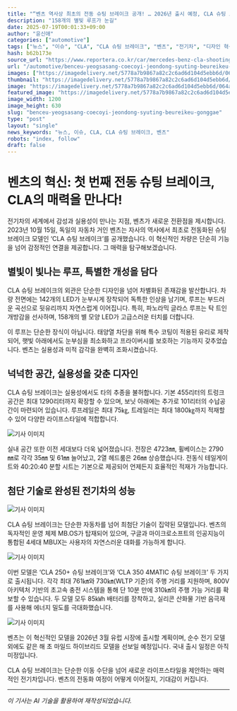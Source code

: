 ```yaml
---
title: "“벤츠 역사상 최초의 전동 슈팅 브레이크 공개! … 2026년 출시 예정, CLA 슈팅 브레이크의 매력은?”"
description: "158개의 별빛 루프가 눈길"
date: 2025-07-19T00:01:33+09:00
author: "윤신애"
categories: ["automotive"]
tags: ["뉴스", "이슈", "CLA", "CLA 슈팅 브레이크", "벤츠", "전기차", "디자인 혁신"]
hash: b62b173e
source_url: "https://www.reportera.co.kr/car/mercedes-benz-cla-shooting-brake/"
url: "/automotive/benceu-yeogsasang-coecoyi-jeondong-syuting-beureikeu-gonggae/"
images: ["https://imagedelivery.net/5778a7b9867a82c2c6ad6d104d5ebb6d/064a0c11-cde0-4085-47d4-fb63c4fd0700/public"]
thumbnail: "https://imagedelivery.net/5778a7b9867a82c2c6ad6d104d5ebb6d/064a0c11-cde0-4085-47d4-fb63c4fd0700/public"
image: "https://imagedelivery.net/5778a7b9867a82c2c6ad6d104d5ebb6d/064a0c11-cde0-4085-47d4-fb63c4fd0700/public"
featured_image: "https://imagedelivery.net/5778a7b9867a82c2c6ad6d104d5ebb6d/064a0c11-cde0-4085-47d4-fb63c4fd0700/public"
image_width: 1200
image_height: 630
slug: "benceu-yeogsasang-coecoyi-jeondong-syuting-beureikeu-gonggae"
type: "post"
layout: "single"
news_keywords: "뉴스, 이슈, CLA, CLA 슈팅 브레이크, 벤츠"
robots: "index, follow"
draft: false
---
```


# 벤츠의 혁신: 첫 번째 전동 슈팅 브레이크, CLA의 매력을 만나다!

전기차의 세계에서 감성과 실용성이 만나는 지점, 벤츠가 새로운 전환점을 제시합니다. 2023년 10월 15일, 독일의 자동차 거인 벤츠는 자사의 역사에서 최초로 전동화된 슈팅 브레이크 모델인 ‘CLA 슈팅 브레이크’를 공개했습니다. 이 혁신적인 차량은 단순히 기능을 넘어 감정적인 연결을 제공합니다. 그 매력을 탐구해보겠습니다.

## 별빛이 빛나는 루프, 특별한 개성을 담다

CLA 슈팅 브레이크의 외관은 단순한 디자인을 넘어 차별화된 존재감을 발산합니다. 차량 전면에는 142개의 LED가 눈부시게 장착되어 독특한 인상을 남기며, 루프는 부드러운 곡선으로 뒷유리까지 자연스럽게 이어집니다. 특히, 파노라믹 글라스 루프는 탁 트인 개방감을 선사하며, 158개의 별 모양 LED가 고급스러운 터치를 더합니다.

이 루프는 단순한 장식이 아닙니다. 태양열 차단을 위해 특수 코팅이 적용된 유리로 제작되어, 햇빛 아래에서도 눈부심을 최소화하고 프라이버시를 보호하는 기능까지 갖추었습니다. 벤츠는 실용성과 미적 감각을 완벽히 조화시켰습니다.

## 넉넉한 공간, 실용성을 갖춘 디자인

CLA 슈팅 브레이크는 실용성에서도 타의 추종을 불허합니다. 기본 455리터의 트렁크 공간은 최대 1290리터까지 확장할 수 있으며, 보닛 아래에는 추가로 101리터의 수납공간이 마련되어 있습니다. 루프레일은 최대 75㎏, 트레일러는 최대 1800㎏까지 적재할 수 있어 다양한 라이프스타일에 적합합니다.


![기사 이미지](https://imagedelivery.net/5778a7b9867a82c2c6ad6d104d5ebb6d/064a0c11-cde0-4085-47d4-fb63c4fd0700/public)


실내 공간 또한 이전 세대보다 더욱 넓어졌습니다. 전장은 4723㎜, 휠베이스는 2790㎜로 각각 35㎜ 및 61㎜ 늘어났고, 2열 헤드룸은 26㎜ 상승했습니다. 전동식 테일게이트와 40:20:40 분할 시트는 기본으로 제공되어 언제든지 효율적인 적재가 가능합니다.

## 첨단 기술로 완성된 전기차의 성능


![기사 이미지](https://imagedelivery.net/5778a7b9867a82c2c6ad6d104d5ebb6d/72e8015d-1aa4-4ea2-8e10-ee8061959300/public)


CLA 슈팅 브레이크는 단순한 자동차를 넘어 최첨단 기술이 집약된 모델입니다. 벤츠의 독자적인 운영 체제 MB.OS가 탑재되어 있으며, 구글과 마이크로소프트의 인공지능이 통합된 4세대 MBUX는 사용자의 자연스러운 대화를 가능하게 합니다.


![기사 이미지](https://imagedelivery.net/5778a7b9867a82c2c6ad6d104d5ebb6d/aaeed2eb-f98d-4256-2550-e73ec72e9b00/public)


이번 모델은 ‘CLA 250+ 슈팅 브레이크’와 ‘CLA 350 4MATIC 슈팅 브레이크’ 두 가지로 출시됩니다. 각각 최대 761㎞와 730㎞(WLTP 기준)의 주행 거리를 지원하며, 800V 아키텍처 기반의 초고속 충전 시스템을 통해 단 10분 만에 310㎞의 주행 가능 거리를 확보할 수 있습니다. 두 모델 모두 85㎾h 배터리를 장착하고, 실리콘 산화물 기반 음극재를 사용해 에너지 밀도를 극대화했습니다.


![기사 이미지](https://imagedelivery.net/5778a7b9867a82c2c6ad6d104d5ebb6d/8292b81c-b943-440f-e54e-e271ba72ae00/public)


벤츠는 이 혁신적인 모델을 2026년 3월 유럽 시장에 출시할 계획이며, 순수 전기 모델 외에도 같은 해 초 마일드 하이브리드 모델을 선보일 예정입니다. 국내 출시 일정은 아직 미정입니다.

CLA 슈팅 브레이크는 단순한 이동 수단을 넘어 새로운 라이프스타일을 제안하는 매력적인 전기차입니다. 벤츠의 전동화 여정이 어떻게 이어질지, 기대감이 커집니다.

---
*이 기사는 AI 기술을 활용하여 재작성되었습니다.*
